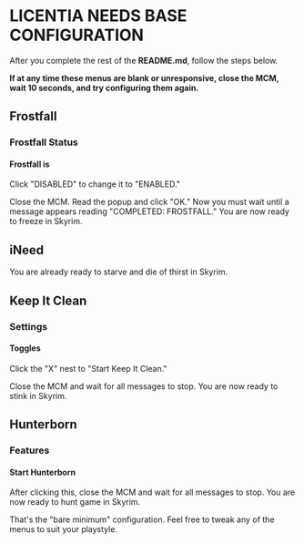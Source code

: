 # LICENTIA NEEDS BASE CONFIGURATION

After you complete the rest of the **README.md**, follow the steps below.

**If at any time these menus are blank or unresponsive, close the MCM, wait 10 seconds, and try configuring them again.**

## Frostfall

### Frostfall Status

#### Frostfall is

Click "DISABLED" to change it to "ENABLED."

Close the MCM. Read the popup and click "OK." Now you must wait until a message appears reading "COMPLETED: FROSTFALL." You are now ready to freeze in Skyrim.

## iNeed

You are already ready to starve and die of thirst in Skyrim.

## Keep It Clean

### Settings

#### Toggles

Click the "X" nest to "Start Keep It Clean."

Close the MCM and wait for all messages to stop. You are now ready to stink in Skyrim.

## Hunterborn

### Features

#### Start Hunterborn

After clicking this, close the MCM and wait for all messages to stop. You are now ready to hunt game in Skyrim.

That's the "bare minimum" configuration. Feel free to tweak any of the menus to suit your playstyle.
